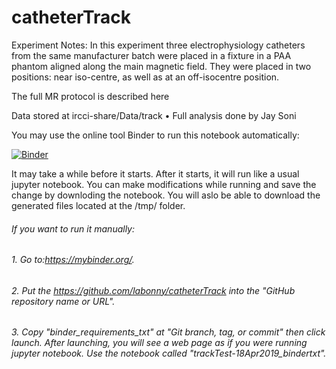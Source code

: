 # catheterTrack

Experiment Notes:
In this experiment three electrophysiology catheters from the same manufacturer batch were placed in a fixture in a PAA phantom aligned along the main magnetic field. They were placed in two positions: near iso-centre, as well as at an off-isocentre position.

The full MR protocol is described here

Data stored at ircci-share/Data/track • Full analysis done by Jay Soni

You may use the online tool Binder to run this notebook automatically:

[![Binder](https://mybinder.org/badge_logo.svg)](https://mybinder.org/v2/gh/labonny/catheterTrack/binder_requirements_txt)

It may take a while before it starts. After it starts, it will run like a usual jupyter notebook. You can make modifications while running and save the change by downloding the notebook. You will aslo be able to download the generated files located at the /tmp/ folder.  




###### If you want to run it manually:
###### 1. Go to:https://mybinder.org/.
###### 2. Put the https://github.com/labonny/catheterTrack into the "GitHub repository name or URL".
###### 3. Copy "binder_requirements_txt" at "Git branch, tag, or commit" then click launch. After launching, you will see a web page as if you were running jupyter notebook. Use the notebook called "trackTest-18Apr2019_bindertxt".
